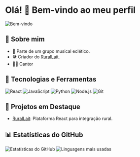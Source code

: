 # Olá! 👋 Bem-vindo ao meu perfil

![Bem-vindo](https://via.placeholder.com/1000x200?text=Bem-vindo%20ao%20meu%20GitHub!)

## 🌟 Sobre mim
- 🎸 Parte de um grupo musical eclético.
- 🛠️ Criador do [RuralLait](https://github.com/playerking3/ruralaitReact).
- 🧑‍🎤 Cantor

## 🔧 Tecnologias e Ferramentas
![React](https://img.shields.io/badge/-React-61DAFB?logo=react&logoColor=white&style=for-the-badge)
![JavaScript](https://img.shields.io/badge/-JavaScript-F7DF1E?logo=javascript&logoColor=white&style=for-the-badge)
![Python](https://img.shields.io/badge/-Python-3776AB?logo=python&logoColor=white&style=for-the-badge)
![Node.js](https://img.shields.io/badge/-Node.js-339933?logo=node.js&logoColor=white&style=for-the-badge)
![Git](https://img.shields.io/badge/-Git-F05032?logo=git&logoColor=white&style=for-the-badge)

## 🚀 Projetos em Destaque
- [RuralLait](https://github.com/playerking3/ruralaitReact): Plataforma React para integração rural.

## 📊 Estatísticas do GitHub
![Estatísticas do GitHub](https://github-readme-stats.vercel.app/api?username=SrLouizz&show_icons=true&theme=dracula)
![Linguagens mais usadas](https://github-readme-stats.vercel.app/api/top-langs/?username=SrLouizz&layout=compact&theme=dracula)



